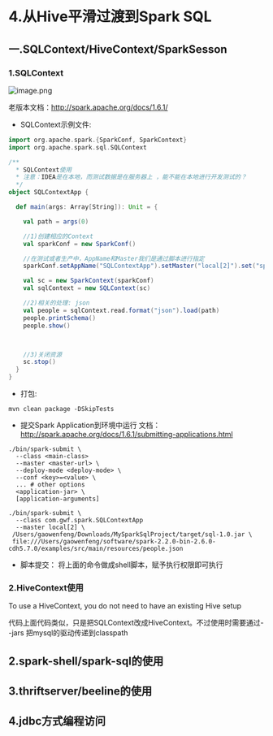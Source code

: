 # 4.从Hive平滑过渡到Spark SQL

## 一.SQLContext/HiveContext/SparkSesson

### 1.SQLContext
![image.png](https://upload-images.jianshu.io/upload_images/7220971-7e390a4d3fdf704d.png?imageMogr2/auto-orient/strip%7CimageView2/2/w/1240)

老版本文档：http://spark.apache.org/docs/1.6.1/


- SQLContext示例文件:
```scala
import org.apache.spark.{SparkConf, SparkContext}
import org.apache.spark.sql.SQLContext

/**
  * SQLContext使用
  * 注意：IDEA是在本地，而测试数据是在服务器上 ，能不能在本地进行开发测试的？
  */
object SQLContextApp {

  def main(args: Array[String]): Unit = {

    val path = args(0)

    //1)创建相应的Context
    val sparkConf = new SparkConf()

    //在测试或者生产中，AppName和Master我们是通过脚本进行指定
    sparkConf.setAppName("SQLContextApp").setMaster("local[2]").set("spark.driver.bindAddress","127.0.0.1")

    val sc = new SparkContext(sparkConf)
    val sqlContext = new SQLContext(sc)

    //2)相关的处理: json
    val people = sqlContext.read.format("json").load(path)
    people.printSchema()
    people.show()



    //3)关闭资源
    sc.stop()
  }
}
```

- 打包:
```shell
mvn clean package -DSkipTests
```

- 提交Spark Application到环境中运行
文档： http://spark.apache.org/docs/1.6.1/submitting-applications.html
```
./bin/spark-submit \
  --class <main-class>
  --master <master-url> \
  --deploy-mode <deploy-mode> \
  --conf <key>=<value> \
  ... # other options
  <application-jar> \
  [application-arguments]
  
./bin/spark-submit \
  --class com.gwf.spark.SQLContextApp
  --master local[2] \
 /Users/gaowenfeng/Downloads/MySparkSqlProject/target/sql-1.0.jar \
 file:///Users/gaowenfeng/software/spark-2.2.0-bin-2.6.0-cdh5.7.0/examples/src/main/resources/people.json

```

- 脚本提交：
将上面的命令做成shell脚本，赋予执行权限即可执行
### 2.HiveContext使用

To use a HiveContext, you do not need to have an existing Hive setup

代码上面代码类似，只是把SQLContext改成HiveContext。不过使用时需要通过--jars 把mysql的驱动传递到classpath



## 2.spark-shell/spark-sql的使用
## 3.thriftserver/beeline的使用
## 4.jdbc方式编程访问